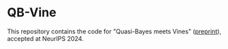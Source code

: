# QB-Vine
This repository contains the code for "Quasi-Bayes meets Vines" ([preprint](https://arxiv.org/abs/2406.12764)), accepted at NeurIPS 2024.
